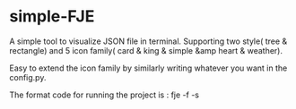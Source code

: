 # simple-FJE
A simple tool to visualize JSON file in terminal. Supporting two style( tree &amp; rectangle) and 5 icon family( card &amp; king &amp; simple &amp heart &amp; weather). 

Easy to extend the icon family by similarly writing whatever you want in the config.py.  

The format code for running the project is : fje -f <json file> -s <style> -i <icon family>.

